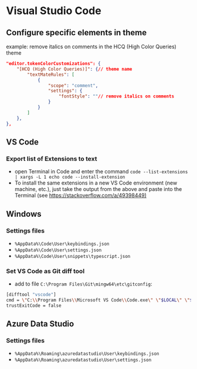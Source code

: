 # Visual Studio Code

## Configure specific elements in theme

example: remove italics on comments in the HCQ (High Color Queries) theme

```json
"editor.tokenColorCustomizations": {
    "[HCQ (High Color Queries)]": {// theme name
        "textMateRules": [
            {
                "scope": "comment",
                "settings": {
                    "fontStyle": ""// remove italics on comments
                }
            }
        ]
    },
},
```

## VS Code

### Export list of Extensions to text

- open Terminal in Code and enter the command `code --list-extensions | xargs -L 1 echo code --install-extension`
- To install the same extensions in a new VS Code environment (new machine, etc.), just take the output from the above and paste into the Terminal (see <https://stackoverflow.com/a/49398449)>

## Windows

### Settings files

- `%AppData%\Code\User\keybindings.json`
- `%AppData%\Code\User\settings.json`
- `%AppData%\Code\User\snippets\typescript.json`

### Set VS Code as Git diff tool

- add to file `C:\Program Files\Git\mingw64\etc\gitconfig`:

```bash
[difftool "vscode"]
cmd = \"C:\\Program Files\\Microsoft VS Code\\Code.exe\" \"$LOCAL\" \"$REMOTE\" --diff --wait
trustExitCode = false
```

## Azure Data Studio

### Settings files

- `%AppData%\Roaming\azuredatastudio\User\keybindings.json`
- `%AppData%\Roaming\azuredatastudio\User\settings.json`
